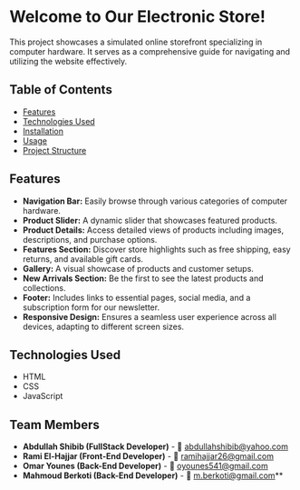 # Welcome to Our Electronic Store!

This project showcases a simulated online storefront specializing in computer hardware. It serves as a comprehensive guide for navigating and utilizing the website effectively.

## Table of Contents
- [Features](#features)
- [Technologies Used](#technologies-used)
- [Installation](#installation)
- [Usage](#usage)
- [Project Structure](#project-structure)

## Features
- **Navigation Bar:** Easily browse through various categories of computer hardware.
- **Product Slider:** A dynamic slider that showcases featured products.
- **Product Details:** Access detailed views of products including images, descriptions, and purchase options.
- **Features Section:** Discover store highlights such as free shipping, easy returns, and available gift cards.
- **Gallery:** A visual showcase of products and customer setups.
- **New Arrivals Section:** Be the first to see the latest products and collections.
- **Footer:** Includes links to essential pages, social media, and a subscription form for our newsletter.
- **Responsive Design:** Ensures a seamless user experience across all devices, adapting to different screen sizes.

## Technologies Used
- HTML
- CSS
- JavaScript

## Team Members
- **Abdullah Shibib (FullStack Developer)** - 📧 [abdullahshibib@yahoo.com](mailto:abdullahshibib@yahoo.com)
- **Rami El-Hajjar (Front-End Developer)** - 📧 [ramihajjar26@gmail.com](mailto:ramihajjar26@gmail.com)
- **Omar Younes (Back-End Developer)** - 📧 [oyounes541@gmail.com](mailto:oyounes541@gmail.com)
- **Mahmoud Berkoti (Back-End Developer)** - 📧 [m.berkoti@gmail.com](mailto:m.berkoti@gmail.com)**


